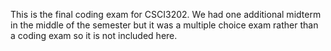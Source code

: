 This is the final coding exam for CSCI3202. We had one additional midterm in the middle of the semester but it was a multiple choice exam rather than a coding exam so it is not included here.

